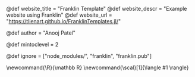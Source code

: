 <!--
Add here global page variables to use throughout your
website.
The website_* must be defined for the RSS to work
-->
@def website_title = "Franklin Template"
@def website_descr = "Example website using Franklin"
@def website_url   = "https://tlienart.github.io/FranklinTemplates.jl/"

@def author = "Anooj Patel"

@def mintoclevel = 2



<!--
Add here files or directories that should be ignored by Franklin, otherwise
these files might be copied and, if markdown, processed by Franklin which
you might not want. Indicate directories by ending the name with a `/`.
-->
@def ignore = ["node_modules/", "franklin", "franklin.pub"]

<!--
Add here global latex commands to use throughout your
pages. It can be math commands but does not need to be.
For instance:
* \newcommand{\phrase}{This is a long phrase to copy.}
-->
\newcommand{\R}{\mathbb R}
\newcommand{\scal}[1]{\langle #1 \rangle}
